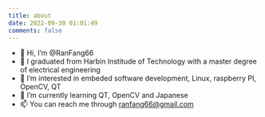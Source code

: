 ```yaml
---
title: about
date: 2022-09-30 01:01:49
comments: false
---
```


- 👋 Hi, I’m @RanFang66
- 🏫 I graduated from Harbin Institude of Technology with a master degree  of electrical engineering
- 👀 I’m interested in embeded software development, Linux, raspberry PI, OpenCV, QT
- 🌱 I’m currently learning QT, OpenCV and Japanese
- 📫 You can reach me through ranfang66@gmail.com
